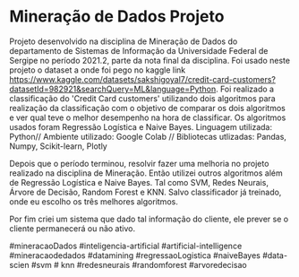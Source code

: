 # Mineração de Dados Projeto
Projeto desenvolvido na disciplina de Mineração de Dados do departamento de Sistemas de Informação da Universidade Federal de Sergipe no período 2021.2, parte da nota final da disciplina.
Foi usado neste projeto o dataset a onde foi pego no kaggle link https://www.kaggle.com/datasets/sakshigoyal7/credit-card-customers?datasetId=982921&searchQuery=ML&language=Python.
Foi realizado a classificação do 'Credit Card customers' utilizando dois algoritmos para realização da classificação com o objetivo de comparar os dois algoritmos e ver qual teve o melhor desempenho na hora de classificar. Os algoritmos usados foram Regressão Logística e Naive Bayes.
Linguagem utilizada: Python// Ambiente utilizado: Google Colab // Bibliotecas utlizadas: Pandas, Numpy, Scikit-learn, Plotly

Depois que o período terminou, resolvir fazer uma melhoria no projeto realizado na disciplina de Mineração. Então utilizei outros algoritmos além de Regressão Logística e Naive Bayes. Tal como SVM, Redes Neurais, Árvore de Decisão, Random Forest e KNN.
Salvo classificador já treinado, onde eu escolho os três melhores algoritmos.

Por fim criei um sistema que dado tal informação do cliente, ele prever se o cliente permanecerá ou não ativo.

#mineracaoDados #inteligencia-artificial #artificial-intelligence #mineracaodedados #datamining #regressaoLogistica #naiveBayes #data-scien #svm # knn #redesneurais #randomforest #arvoredecisao
